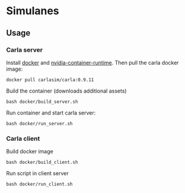 # Simulanes

## Usage

### Carla server
Install [docker](https://docs.docker.com/engine/install/) and [nvidia-container-runtime](https://nvidia.github.io/nvidia-container-runtime/). 
Then pull the carla docker image:
```
docker pull carlasim/carla:0.9.11
```
Build the container (downloads additional assets)
```
bash docker/build_server.sh
```
Run container and start carla server:
```
bash docker/run_server.sh
```

### Carla client
Build docker image
```
bash docker/build_client.sh
```
Run script in client server
```
bash docker/run_client.sh
```
